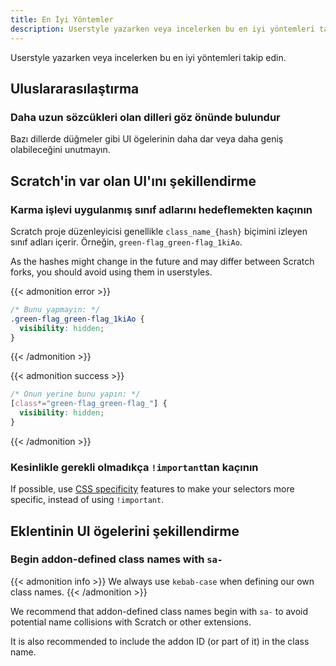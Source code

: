 ```yaml
---
title: En İyi Yöntemler
description: Userstyle yazarken veya incelerken bu en iyi yöntemleri takip edin.
---
```


Userstyle yazarken veya incelerken bu en iyi yöntemleri takip edin.


<!-- YAPILACAK: ## Eklenti karanlık modu desteği -->
<!-- Editor-dark-mode, dark-www ve scrapr2'den CSS değişkenlerine atıfta bulunma örnekleri -->


## Uluslararasılaştırma

### Daha uzun sözcükleri olan dilleri göz önünde bulundur

Bazı dillerde düğmeler gibi UI ögelerinin daha dar veya daha geniş olabileceğini unutmayın.

<!-- YAPILACAK: ### Sağdan sola yazılan dilleri destekleme (RTL) -->


## Scratch'in var olan UI'ını şekillendirme


### Karma işlevi uygulanmış sınıf adlarını hedeflemekten kaçının

Scratch proje düzenleyicisi genellikle `class_name_{hash}` biçimini izleyen sınıf adları içerir. Örneğin, `green-flag_green-flag_1kiAo`.

As the hashes might change in the future and may differ between Scratch forks, you should avoid using them in userstyles.

{{< admonition error >}}
```css
/* Bunu yapmayın: */
.green-flag_green-flag_1kiAo {
  visibility: hidden;
}
```
{{< /admonition >}}

{{< admonition success >}}
```css
/* Onun yerine bunu yapın: */
[class*="green-flag_green-flag_"] {
  visibility: hidden;
}
```
{{< /admonition >}}

### Kesinlikle gerekli olmadıkça `!important`tan kaçının

If possible, use [CSS specificity](https://web.dev/learn/css/specificity/) features to make your selectors more specific, instead of using `!important`.
<!-- This could be more detailed -->


## Eklentinin UI ögelerini şekillendirme


### Begin addon-defined class names with `sa-`

{{< admonition info >}}
We always use `kebab-case` when defining our own class names.
{{< /admonition >}}

We recommend that addon-defined class names begin with `sa-` to avoid potential name collisions with Scratch or other extensions.

It is also recommended to include the addon ID (or part of it) in the class name.

<!-- TODO: ### explain usage of z-index in the Scratch editor and related concepts -->
